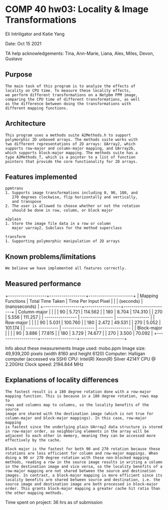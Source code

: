 # COMP 40 hw03: Locality & Image Transformations
Eli Intriligator and Katie Yang

Date: Oct 15 2021

TA help acknowledgements:
    Tina, Ann-Marie, Liana, Alex, Miles, Devon, Gustavo

## Purpose
    The main task of this program is to analyze the effects of
    locality on CPU time. To measure these locality effects,
    we perform different transformations on a Netpbm PPM image,
    comparing the CPU time of different transformations, as well
    as the difference between doing the transformations with
    different mapping functions.

## Architecture
    This program uses a methods suite A2Methods.h to support
    polymorphic 2D unboxed arrays. The methods suite works with
    two different representations of 2D arrays: UArray2, which
    supports row-major and column-major mapping, and UArray2b,
    which supports block-major mapping. The methods suite has a
    type A2Methods_T, which is a pointer to a list of function
    pointers that provide the core functionality for 2D arrays.
    
## Features implemented
    ppmtrans
    1. Supports image transformations including 0, 90, 180, and 
       270 degrees clockwise, flip horizontally and vertically,
       and transpose
    2. The user is allowed to choose whether or not the rotation
       should be done in row, column, or block major

    a2plain
    1. Store the image file data in a row or column
       major uarray2. Subclass for the method superclass

    transform
    1. Supporting polymorphic manipulation of 2D arrays

## Known problems/limitations
    We believe we have implemented all features correctly.

## Measured performance

+-------------------+------------------+----------------------+
| Mapping Functions | Total Time Taken | Time Per Input Pixel |
|                   |     (seconds)    |     (nanoseconds)    |
+-------------------+------------------+----------------------+
| Column-major      |                  |                      |
|  90               |       5.721      |       114.562        |
|  180              |       8.704      |       174.310        |
|  270              |       5.556      |       111.257        |
| ----------------  | ---------------- |   ----------------   |
| Row-major         |                  |                      |
|  90               |       5.031      |       100.760        |
|  180              |       2.472      |        49.531        |
|  270              |       5.052      |       101.174        |
| ----------------  | ---------------- |   ----------------   |
| Block-major       |                  |                      |
|  90               |       3.886      |        77.815        |
|  180              |       3.729      |        74.677        |
|  270              |       3.500      |        70.092        |
+-------------------+------------------+----------------------+

Info about these measurements
    Image used: mobo.ppm
    Image size: 49,939,200 pixels (width 8160 and height 6120)
    Computer: Halligan computer (accessed via SSH)
    CPU: Intel(R) Xeon(R) Silver 4214Y CPU @ 2.20GHz
         Clock speed: 2194.844 MHz

## Explanations of locality differences 

    The fastest result is a 180 degree rotation done with a row-major
    mapping function. This is because in a 180 degree rotation, rows map to
    rows and columns map to columns, so the locality benefits of the source
    image are shared with the destination image (which is not true for
    column-major and block-major mappings). In this case, row-major mapping
    is fastest since the underlying plain UArray2 data structure is stored
    in row-major order, so neighboring elements in the array will be
    adjacent to each other in memory, meaning they can be accessed more
    effectively by the cache.

    Block major is the fastest for both 90 and 270 rotation because these
    rotations are less efficient for column and row-major mappings. When
    doing a 90 or 270 degree rotation with these non-blocked mapping
    methods, reading a row in the source image results in writing a column
    in the destination image and vice versa, so the locality benefits of a
    row-major mapping are not shared between the source and destination
    images. In contrast, a block-major mapping is more efficient since its
    locality benefits are shared between source and destination, i.e. the
    source image and destination image are both processed in block-major
    order. This grants block-major mapping a greater cache hit ratio than
    the other mapping methods.

Time spent on project:
    36 hrs as of submission
